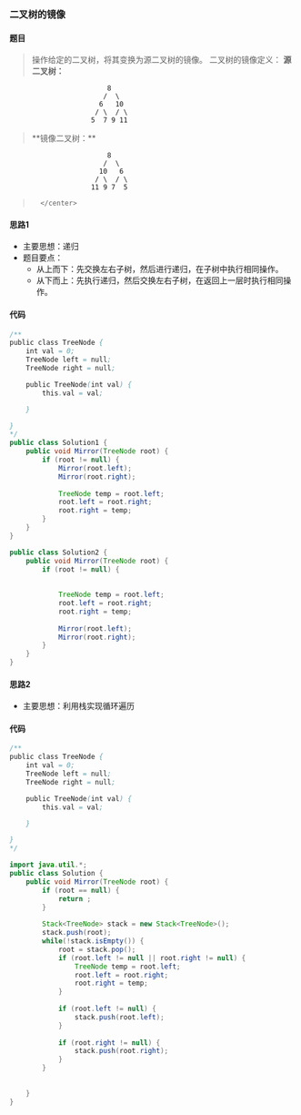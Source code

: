 ### 二叉树的镜像

#### 题目
>  操作给定的二叉树，将其变换为源二叉树的镜像。
>  二叉树的镜像定义：
>  **源二叉树：** 
>  <center>
				    	    8
				    	   /  \
				    	  6   10
				    	 / \  / \
				    	5  7 9 11
>	</center>
>  	**镜像二叉树：**
>    	<center>
				    	    8
				    	   /  \
				    	  10   6
				    	 / \  / \
				    	11 9 7  5
>		</center>

#### 思路1
 - 主要思想：递归
 - 题目要点：
	 - 从上而下：先交换左右子树，然后进行递归，在子树中执行相同操作。
	 - 从下而上：先执行递归，然后交换左右子树，在返回上一层时执行相同操作。

#### 代码

```java
/**
public class TreeNode {
    int val = 0;
    TreeNode left = null;
    TreeNode right = null;

    public TreeNode(int val) {
        this.val = val;

    }

}
*/
public class Solution1 {
    public void Mirror(TreeNode root) {
        if (root != null) {
            Mirror(root.left);
            Mirror(root.right);
            
            TreeNode temp = root.left;
            root.left = root.right;
            root.right = temp;
        }
    }
}

public class Solution2 {
    public void Mirror(TreeNode root) {
        if (root != null) {
          
            
            TreeNode temp = root.left;
            root.left = root.right;
            root.right = temp;
            
            Mirror(root.left);
            Mirror(root.right);
        }
    }
}
```


#### 思路2
 - 主要思想：利用栈实现循环遍历

#### 代码
```java
/**
public class TreeNode {
    int val = 0;
    TreeNode left = null;
    TreeNode right = null;

    public TreeNode(int val) {
        this.val = val;

    }

}
*/

import java.util.*;
public class Solution {
    public void Mirror(TreeNode root) {
        if (root == null) {
            return ;
        }
        
        Stack<TreeNode> stack = new Stack<TreeNode>();
        stack.push(root);
        while(!stack.isEmpty()) {
            root = stack.pop();
            if (root.left != null || root.right != null) {
                TreeNode temp = root.left;
                root.left = root.right;
                root.right = temp;
            }
            
            if (root.left != null) {
                stack.push(root.left);
            }
            
            if (root.right != null) {
                stack.push(root.right);
            }
        }
        
        
    }
}
```